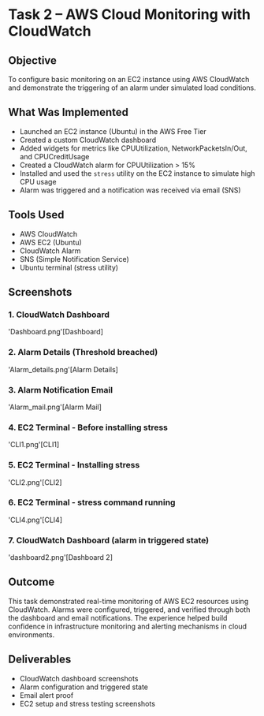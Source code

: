 # Task 2 – AWS Cloud Monitoring with CloudWatch

## Objective

To configure basic monitoring on an EC2 instance using AWS CloudWatch and demonstrate the triggering of an alarm under simulated load conditions.

## What Was Implemented

- Launched an EC2 instance (Ubuntu) in the AWS Free Tier
- Created a custom CloudWatch dashboard
- Added widgets for metrics like CPUUtilization, NetworkPacketsIn/Out, and CPUCreditUsage
- Created a CloudWatch alarm for CPUUtilization > 15%
- Installed and used the `stress` utility on the EC2 instance to simulate high CPU usage
- Alarm was triggered and a notification was received via email (SNS)

## Tools Used

- AWS CloudWatch
- AWS EC2 (Ubuntu)
- CloudWatch Alarm
- SNS (Simple Notification Service)
- Ubuntu terminal (stress utility)

## Screenshots

### 1. CloudWatch Dashboard
'Dashboard.png'[Dashboard]

### 2. Alarm Details (Threshold breached)
'Alarm_details.png'[Alarm Details]

### 3. Alarm Notification Email
'Alarm_mail.png'[Alarm Mail]

### 4. EC2 Terminal - Before installing stress
'CLI1.png'[CLI1]

### 5. EC2 Terminal - Installing stress
'CLI2.png'[CLI2]

### 6. EC2 Terminal - stress command running
'CLI4.png'[CLI4]

### 7. CloudWatch Dashboard (alarm in triggered state)
'dashboard2.png'[Dashboard 2]

## Outcome

This task demonstrated real-time monitoring of AWS EC2 resources using CloudWatch. Alarms were configured, triggered, and verified through both the dashboard and email notifications. The experience helped build confidence in infrastructure monitoring and alerting mechanisms in cloud environments.

## Deliverables

- CloudWatch dashboard screenshots
- Alarm configuration and triggered state
- Email alert proof
- EC2 setup and stress testing screenshots


